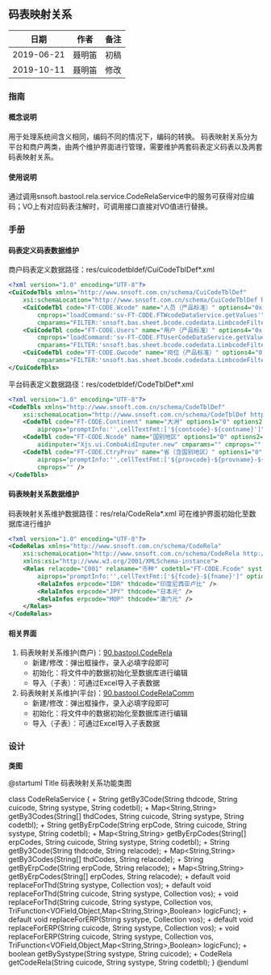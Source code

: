 ## 码表映射关系

|日期|作者|备注|
|------|------|------|
|2019-06-21|聂明笛|初稿|
|2019-10-11|聂明笛|修改|

### 指南	

#### 概念说明

用于处理系统间含义相同，编码不同的情况下，编码的转换。
码表映射关系分为平台和商户两类，由两个维护界面进行管理，需要维护两套码表定义码表以及两套码表映射关系。

#### 使用说明

通过调用snsoft.bastool.rela.service.CodeRelaService中的服务可获得对应编码；VO上有对应码表注解时，可调用接口直接对VO值进行替换。

### 手册

#### 码表定义码表数据维护

商户码表定义数据路径：res/cuicodetbldef/CuiCodeTblDef*.xml

```xml
<?xml version="1.0" encoding="UTF-8"?>
<CuiCodeTbls xmlns="http://www.snsoft.com.cn/schema/CuiCodeTblDef"
	xsi:schemaLocation="http://www.snsoft.com.cn/schema/CuiCodeTblDef http://www.snsoft.com.cn/schema/CuiCodeTblDef.xsd" xmlns:xsi="http://www.w3.org/2001/XMLSchema-instance">
	<CuiCodeTbl code="FT-CODE.Wcode" name="人员（产品标准）" options4="0x20" aidinputer="Xjs.ui.SelectCodeDialog.new" options1="0" options2="0"
		cmprops="loadCommand:'sv-FT-CODE.FTWcodeDataService.getValues'" aiprops="inputBgLabel:'姓名/身份证号/手机号码'"
		cmparams="FILTER:'snsoft.bas.sheet.bcode.codedata.LimbcodeFilter.new?sheetcode=FT-CODE.Bcode.Wcode;',cuicode:'%QueryParam(cuicode)',opids:'R,C'" />
	<CuiCodeTbl code="FT-CODE.Users" name="用户（产品标准）" options4="0x20" aidinputer="Xjs.ui.SelectCodeDialog.new" options2="0"
		cmprops="loadCommand:'sv-FT-CODE.FTUserCodeDataService.getValues'" options1="0" aiprops="inputBgLabel:'姓名/英文名'"
		cmparams="FILTER:'snsoft.bas.sheet.bcode.codedata.LimbcodeFilter.new?sheetcode=FT-CODE.Bcode.InUsers;',cuicode:'%QueryParam(cuicode)'" />
	<CuiCodeTbl code="FT-CODE.Gwcode" name="岗位（产品标准）" options4="0x020" cmprops="" options1="0" options2="0" aidinputer="" aiprops=""
		cmparams="FILTER:'snsoft.bas.sheet.bcode.codedata.LimbcodeFilter.new?sheetcode=FT-CODE.Bcode.Gwcode;',cuicode:'%QueryParam(cuicode)',SQLFILTER:&quot;status='70'&quot;" />
</CuiCodeTbls>
```

平台码表定义数据路径：res/codetbldef/CodeTblDef*.xml

```xml
<?xml version="1.0" encoding="UTF-8"?>
<CodeTbls xmlns="http://www.snsoft.com.cn/schema/CodeTblDef"
	xsi:schemaLocation="http://www.snsoft.com.cn/schema/CodeTblDef http://www.snsoft.com.cn/schema/CodeTblDef.xsd" xmlns:xsi="http://www.w3.org/2001/XMLSchema-instance">
	<CodeTbl code="FT-CODE.Continent" name="大洲" options1="0" options2="0" options4="0x030"
		aiprops="promptInfo:'',cellTextFmt:['${contcode}-${contname}']" aidinputer="Xjs.ui.ComboAidInputer.new" cmparams="" cmprops="" />
	<CodeTbl code="FT-CODE.Ncode" name="国别地区" options1="0" options2="0" options4="0x030" aiprops="promptInfo:'',cellTextFmt:['${ncode}-${nname}']"
		aidinputer="Xjs.ui.ComboAidInputer.new" cmparams="" cmprops="" />
	<CodeTbl code="FT-CODE.CtryProv" name="省（含国别地区）" options1="0" options2="0" options4="0x030"
		aiprops="promptInfo:'',cellTextFmt:['${provcode}-${provname}-${shortname}-${nname}']" aidinputer="Xjs.ui.ComboAidInputer.new" cmparams=""
		cmprops="" />
</CodeTbls>
```

#### 码表映射关系数据维护

码表映射关系维护数据路径：res/rela/CodeRela*.xml
可在维护界面初始化至数据库进行维护

```xml
<?xml version="1.0" encoding="UTF-8"?>
<CodeRelas xmlns="http://www.snsoft.com.cn/schema/CodeRela"
	xsi:schemaLocation="http://www.snsoft.com.cn/schema/CodeRela http://www.snsoft.com.cn/schema/CodeRela.xsd"
	xmlns:xsi="http://www.w3.org/2001/XMLSchema-instance">
	<Relas relacode="C001" relaname="币种" codetbl="FT-CODE.Fcode" systype="基础数据" remark="说明" aidinputer="Xjs.ui.ComboAidInputer.new"
		aiprops="promptInfo:'',cellTextFmt:['${fcode}-${fname}']" options1="16" options4="48">
		<RelaInfos erpcode="IDR" thdcode="印度尼西亚卢比" />
		<RelaInfos erpcode="JPY" thdcode="日本元" />
		<RelaInfos erpcode="MOP" thdcode="澳门元" />
	</Relas>
</CodeRelas>
```

#### 相关界面

1. 码表映射关系维护(商户)：[90.bastool.CodeRela](uiinvoke/00/zh_CN/theme0/90.bastool.CodeRela.html)
    * 新建/修改：弹出框操作，录入必填字段即可
    * 初始化：将文件中的数据初始化至数据库进行编辑
    * 导入（子表）：可通过Excel导入子表数据
1. 码表映射关系维护(平台)：[90.bastool.CodeRelaComm](uiinvoke/00/zh_CN/theme0/90.bastool.CodeRelaComm.html)
    * 新建/修改：弹出框操作，录入必填字段即可
    * 初始化：将文件中的数据初始化至数据库进行编辑
    * 导入（子表）：可通过Excel导入子表数据

### 设计

**类图**

@startuml
Title 码表映射关系功能类图

class CodeRelaService {
	+ String getBy3Code(String thdcode, String cuicode, String systype, String codetbl);
	+ Map<String,String> getBy3Codes(String[] thdCodes, String cuicode, String systype, String codetbl);
	+ String getByErpCode(String erpCode, String cuicode, String systype, String codetbl);
	+ Map<String,String> getByErpCodes(String[] erpCodes, String cuicode, String systype, String codetbl);
	+ String getBy3Code(String thdcode, String relacode);
	+ Map<String,String> getBy3Codes(String[] thdCodes, String relacode);
	+ String getByErpCode(String erpCode, String relacode);
	+ Map<String,String> getByErpCodes(String[] erpCodes, String relacode);
	+ default <T> void replaceForThd(String systype, Collection<T> vos);
	+ default <T> void replaceForThd(String cuicode, String systype, Collection<T> vos);
	+ <T> void replaceForThd(String cuicode, String systype, Collection<T> vos, TriFunction<VOField,Object,Map<String,String>,Boolean> logicFunc);
	+ default <T> void replaceForERP(String systype, Collection<T> vos);
	+ default <T> void replaceForERP(String cuicode, String systype, Collection<T> vos);
	+ <T> void replaceForERP(String cuicode, String systype, Collection<T> vos, TriFunction<VOField,Object,Map<String,String>,Boolean> logicFunc);
	+ boolean getBySystype(String systype, String cuicode);
	+ CodeRela getCodeRela(String cuicode, String systype, String codetbl);
}
@enduml
